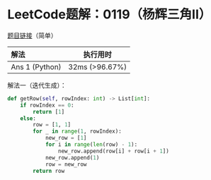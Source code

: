 # LeetCode题解：0119（杨辉三角II）

[题目链接](https://leetcode-cn.com/problems/pascals-triangle-ii/)（简单）

| 解法           | 执行用时       |
| :------------- | -------------- |
| Ans 1 (Python) | 32ms (>96.67%) |

解法一（迭代生成）：

```python
def getRow(self, rowIndex: int) -> List[int]:
    if rowIndex == 0:
        return [1]
    else:
        row = [1, 1]
        for _ in range(1, rowIndex):
            new_row = [1]
            for i in range(len(row) - 1):
                new_row.append(row[i] + row[i + 1])
            new_row.append(1)
            row = new_row
        return row
```